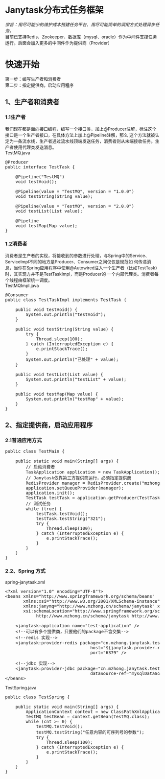 # Janytask分布式任务框架<br/>
_宗旨：用尽可能少的维护成本搭建任务平台，用尽可能简单的调用方式处理异步任务。_<br/>
目前已支持Redis、Zookeeper、数据库（mysql、oracle）作为中间件支撑任务运行。后面会加入更多的中间件作为提供商（Provider）<br/>


# 快速开始<br/>
第一步：编写生产者和消费者<br/>
第二步：指定提供商，启动应用程序<br/>

## 1、生产者和消费者
### 1.1生产者
我们现在都是面向接口编程，编写一个接口类，加上@Producer注解，标注这个接口是一个生产者接口，在具体方法上加上@Pipeline注解，那么
这个方法就被认定为一条流水线，生产者通过流水线顶端发送任务，消费者则从末端接收任务。生产者使用代理类发送消息。<br/>
TestMQ.java
<pre>
@Producer
public interface TestTask {

    @Pipeline("TestMQ")
    void testVoid();

    @Pipeline(value = "TestMQ", version = "1.0.0")
    void testString(String value);

    @Pipeline(value = "TestMQ", version = "2.0.0")
    void testList(List<String> value);

    @Pipeline
    void testMap(Map<String, String> value);
}
</pre>
### 1.2消费者
消费者是生产者的实现，将接收到的参数进行处理，与Spring中的Service、ServiceImpl不同的地方是Producer、Consumer之间仅仅是规范如
何传递消息，当你在Spring应用程序中使用@Autowired注入一个生产者（比如TestTask）时，其实现方并不是TestTaskImpl，而是Producer的
一个内部代理类。消费者每个线程由框架统一调度。<br/>
TestMQImpl.java
<pre>
@Consumer
public class TestTaskImpl implements TestTask {

    public void testVoid() {
        System.out.println("testVoid");
    }

    public void testString(String value) {
        try {
            Thread.sleep(100);
        } catch (InterruptedException e) {
            e.printStackTrace();
        }
        System.out.println("已处理" + value);
    }

    public void testList(List<String> value) {
        System.out.println("testList" + value);
    }

    public void testMap(Map<String, String> value) {
        System.out.println("testMap" + value);
    }
}
</pre>
## 2、指定提供商，启动应用程序
### 2.1普通应用方式
<pre>
public class TestMain {

    public static void main(String[] args) {
        // 启动消费者
        TaskApplication application = new TaskApplication();
        // Janytask依靠第三方提供商运行，必须指定提供商
        RedisProvider manager = RedisProvider.create("mzhong.cn", 6379);
        application.setQueueProvider(manager);
        application.init();
        TestTask testTask = application.getProducer(TestTask.class);
        // 测试任务
        while (true) {
            testTask.testVoid();
            testTask.testString("321");
            try {
                Thread.sleep(100);
            } catch (InterruptedException e) {
                e.printStackTrace();
            }
        }
    }
}
</pre>

### 2.2、Spring 方式<br>
spring-janytask.xml
<br>
<pre>
&lt;?xml version="1.0" encoding="UTF-8"?&gt;
&lt;beans xmlns="http://www.springframework.org/schema/beans"
       xmlns:xsi="http://www.w3.org/2001/XMLSchema-instance"
       xmlns:janymq="http://www.mzhong.cn/schema/janytask" xmlns:bean="http://www.springframework.org/schema/util"
       xsi:schemaLocation="http://www.springframework.org/schema/beans http://www.springframework.org/schema/beans/spring-beans.xsd
            http://www.mzhong.cn/schema/janytask http://www.mzhong.cn/schema/janymq.xsd http://www.springframework.org/schema/util http://www.springframework.org/schema/util/spring-util.xsd"&gt;
    
    &lt;janytask:application name="test-application" /&gt
    &lt;!--可以有多个提供商，只要他们的package不含交集--&gt;
    &lt;!--redis 实现--&gt;
    &lt;janytask:provider-redis package="cn.mzhong.janytask.test.redis"
                                 host="${janytask.provider.redis.host}"
                                 port="6379" /&gt
                                 
    &lt;!--jdbc 实现--&gt;
    &lt;janytask:provider-jdbc package="cn.mzhong.janytask.test.jdbc"
                                 dataSource-ref="mysqlDataSource"//&gt
&lt;/beans&gt;
</pre>
TestSpring.java
<pre>
public class TestSpring {

    public static void main(String[] args) {
        ApplicationContext context = new ClassPathXmlApplicationContext("spring-janytask.xml");
        TestMQ testBean = context.getBean(TestMQ.class);
        while (cnt >= 0) {
            testMQ.testVoid();
            testMQ.testString("任意内容的可序列号的参数");
            try {
                Thread.sleep(100);
            } catch (InterruptedException e) {
                e.printStackTrace();
            }
        }
    }
}
</pre>
